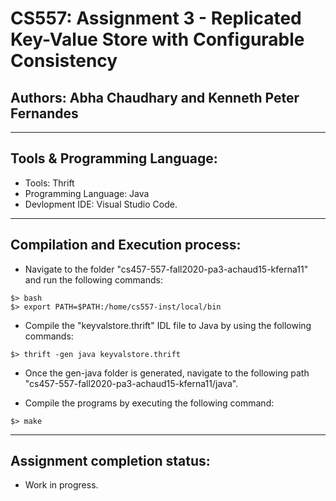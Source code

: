 # CS557: Assignment 3 - Replicated Key-Value Store with Configurable Consistency

## Authors: Abha Chaudhary and Kenneth Peter Fernandes

---

## Tools & Programming Language:
- Tools: Thrift
- Programming Language: Java
- Devlopment IDE: Visual Studio Code.

---

## Compilation and Execution process:
- Navigate to the folder "cs457-557-fall2020-pa3-achaud15-kferna11" and run the following commands:
```commandline
$> bash
$> export PATH=$PATH:/home/cs557-inst/local/bin
```
- Compile the "keyvalstore.thrift" IDL file to Java by using the following commands:
```commandline
$> thrift -gen java keyvalstore.thrift
```
- Once the gen-java folder is generated, navigate to the following path "cs457-557-fall2020-pa3-achaud15-kferna11/java".

- Compile the programs by executing the following command:
```commandline
$> make
```
---

## Assignment completion status:
- Work in progress.
